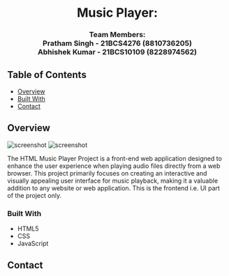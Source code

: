 <!-- Please update value in the {}  -->

<h1 align="center">Music Player:</h1>

<div align="center">
</div>

<div align="center">
  <h3>
    Team Members:<br>
    Pratham Singh - 21BCS4276 (8810736205)<br>
    Abhishek Kumar - 21BCS10109 (8228974562)
  </h3>
</div>

<!-- TABLE OF CONTENTS -->

## Table of Contents

- [Overview](#overview)
- [Built With](#built-with)
- [Contact](#contact)

<!-- OVERVIEW -->

## Overview
![screenshot](screenshot1.png)
![screenshot](screenshot2.png)

The HTML Music Player Project is a front-end web application designed to enhance the user experience when playing audio files directly from a web browser. This project primarily focuses on creating an interactive and visually appealing user interface for music playback, making it a valuable addition to any website or web application. This is the frontend i.e. UI part of the project only.

### Built With

- HTML5
- CSS
- JavaScript

## Contact

